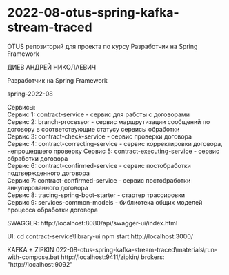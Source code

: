 # 2022-08-otus-spring-kafka-stream-traced
OTUS репозиторий для проекта по курсу Разработчик на Spring Framework

ДИЕВ АНДРЕЙ НИКОЛАЕВИЧ

Разработчик на Spring Framework

spring-2022-08

Сервисы:  
Сервис 1: contract-service - сервис для работы с договорами  
Сервис 2: branch-processor - сервис маршрутизации сообщений по договору в соответствующие статусу сервисы обработки  
Сервис 3: contract-check-service - сервис проверки договора  
Сервис 4: contract-correcting-service - сервис корректировки договора, непрошедшего проверку
Сервис 5: contract-executing-service - сервис обработки договора  
Сервис 6: contract-confirmed-service - сервис постобработки подтвержденного договора    
Сервис 7: contract-confirmed-service - сервис постобработки аннулированного договора  
Сервис 8: tracing-spring-boot-starter - стартер трассировки    
Сервис 9: services-common-models - библиотека общих моделей процесса обработки договора 



SWAGGER:
http://localhost:8080/api/swagger-ui/index.html

UI:
cd contract-service\library-ui
npm start
http://localhost:3000/

KAFKA + ZIPKIN
022-08-otus-spring-kafka-stream-traced\materials\run-with-compose.bat
http://localhost:9411/zipkin/
brokers: "http://localhost:9092"